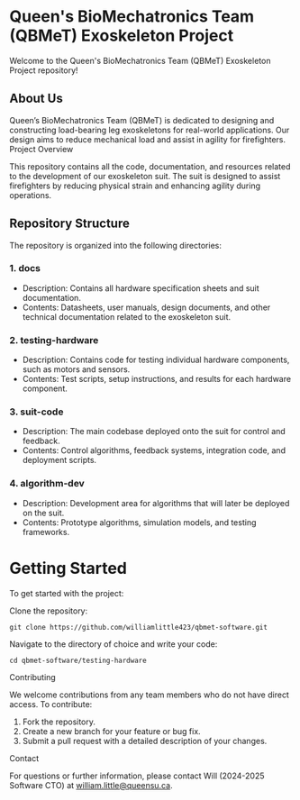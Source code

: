 # Queen's BioMechatronics Team (QBMeT) Exoskeleton Project

Welcome to the Queen's BioMechatronics Team (QBMeT) Exoskeleton Project repository!

## About Us

Queen’s BioMechatronics Team (QBMeT) is dedicated to designing and constructing load-bearing leg exoskeletons for real-world applications. Our design aims to reduce mechanical load and assist in agility for firefighters.
Project Overview

This repository contains all the code, documentation, and resources related to the development of our exoskeleton suit. The suit is designed to assist firefighters by reducing physical strain and enhancing agility during operations.

## Repository Structure

The repository is organized into the following directories:

### 1. docs

- Description: Contains all hardware specification sheets and suit documentation.
- Contents: Datasheets, user manuals, design documents, and other technical documentation related to the exoskeleton suit.

### 2. testing-hardware

- Description: Contains code for testing individual hardware components, such as motors and sensors.
- Contents: Test scripts, setup instructions, and results for each hardware component.

### 3. suit-code

- Description: The main codebase deployed onto the suit for control and feedback.
- Contents: Control algorithms, feedback systems, integration code, and deployment scripts.

### 4. algorithm-dev

- Description: Development area for algorithms that will later be deployed on the suit.
- Contents: Prototype algorithms, simulation models, and testing frameworks.

# Getting Started

To get started with the project:

Clone the repository:

    git clone https://github.com/williamlittle423/qbmet-software.git

Navigate to the directory of choice and write your code:

    cd qbmet-software/testing-hardware

Contributing

We welcome contributions from any team members who do not have direct access. To contribute:

1. Fork the repository.
2. Create a new branch for your feature or bug fix.
3. Submit a pull request with a detailed description of your changes.

Contact

For questions or further information, please contact Will (2024-2025 Software CTO) at william.little@queensu.ca.

